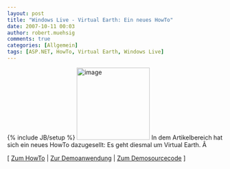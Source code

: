 ```yaml
---
layout: post
title: "Windows Live - Virtual Earth: Ein neues HowTo"
date: 2007-10-11 00:03
author: robert.muehsig
comments: true
categories: [Allgemein]
tags: [ASP.NET, HowTo, Virtual Earth, Windows Live]
---
```

{% include JB/setup %}
<a atomicselection="true" href="{{BASE_PATH}}/assets/wp-images/image66.png"><img border="0" width="170" src="{{BASE_PATH}}/assets/wp-images/image-thumb45.png" alt="image" height="168" style="border: 0px" /></a>
In dem Artikelbereich hat sich ein neues HowTo dazugesellt: Es geht diesmal um Virtual Earth.
Â 

[ <a href="http://code-inside.de/blog/artikel/howto-microsoft-virtual-earth-praktischer-einstieg/">Zum HowTo</a> | <a href="http://code-developer.de/democode/virtualearth/">Zur Demoanwendung</a> | <a href="http://{{BASE_PATH}}/assets/files/democode/virtualearth/virtualearthdemo.zip">Zum Demosourcecode</a> ]
